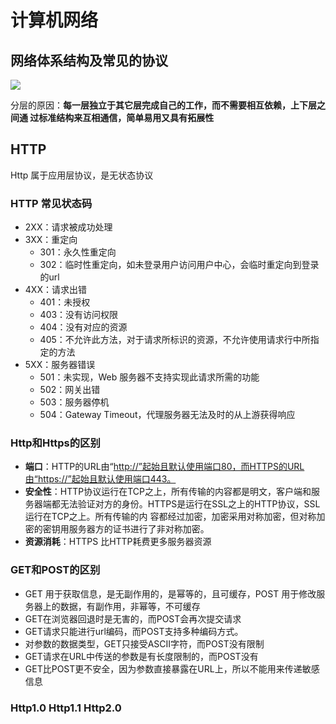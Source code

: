 # 计算机网络

## 网络体系结构及常见的协议

![](https://gitee.com/coldsun233/NotePic/raw/master/img/network_layers.jpg)

分层的原因：**每一层独立于其它层完成自己的工作，而不需要相互依赖，上下层之间通 过标准结构来互相通信，简单易用又具有拓展性**

## HTTP

Http 属于应用层协议，是无状态协议

### HTTP 常见状态码

* 2XX：请求被成功处理
* 3XX：重定向
  * 301：永久性重定向
  * 302：临时性重定向，如未登录用户访问用户中心，会临时重定向到登录的url
* 4XX：请求出错
  * 401：未授权
  * 403：没有访问权限
  * 404：没有对应的资源
  * 405：不允许此方法，对于请求所标识的资源，不允许使用请求行中所指定的方法
* 5XX：服务器错误
  * 501：未实现，Web 服务器不支持实现此请求所需的功能
  * 502：网关出错
  * 503：服务器停机
  * 504：Gateway Timeout，代理服务器无法及时的从上游获得响应

### Http和Https的区别

* **端口**：HTTP的URL由“[http://”起始且默认使用端口80，而HTTPS的URL由“https://”起始且默认使用端口443。](http://”起始且默认使用端口80，而HTTPS的URL由“https://”起始且默认使用端口443。)
* **安全性**：HTTP协议运行在TCP之上，所有传输的内容都是明文，客户端和服务器端都无法验证对方的身份。HTTPS是运行在SSL之上的HTTP协议，SSL运行在TCP之上。所有传输的内 容都经过加密，加密采用对称加密，但对称加密的密钥用服务器方的证书进行了非对称加密。
* **资源消耗**：HTTPS 比HTTP耗费更多服务器资源

### GET和POST的区别

* GET 用于获取信息，是无副作用的，是幂等的，且可缓存，POST 用于修改服务器上的数据，有副作用，非幂等，不可缓存
* GET在浏览器回退时是无害的，而POST会再次提交请求
* GET请求只能进行url编码，而POST支持多种编码方式。
* 对参数的数据类型，GET只接受ASCII字符，而POST没有限制
* GET请求在URL中传送的参数是有长度限制的，而POST没有
* GET比POST更不安全，因为参数直接暴露在URL上，所以不能用来传递敏感信息

### Http1.0 Http1.1 Http2.0


